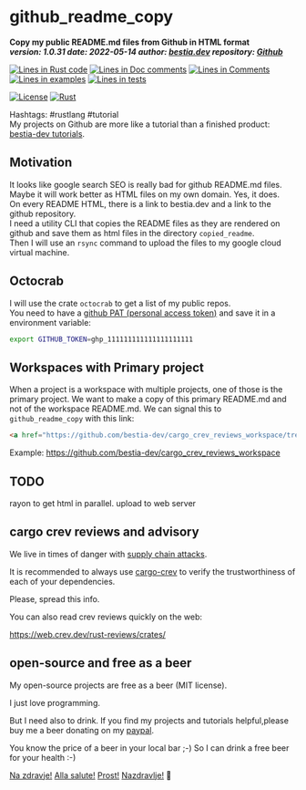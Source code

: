 [comment]: # (auto_md_to_doc_comments segment start A)

# github_readme_copy

[comment]: # (auto_cargo_toml_to_md start)

**Copy my public README.md files from Github in HTML format**  
***version: 1.0.31 date: 2022-05-14 author: [bestia.dev](https://bestia.dev) repository: [Github](https://github.com/bestia-dev/github_readme_copy)***  

[comment]: # (auto_cargo_toml_to_md end)

[comment]: # (auto_lines_of_code start)
[![Lines in Rust code](https://img.shields.io/badge/Lines_in_Rust-167-green.svg)](https://github.com/bestia-dev/github_readme_copy/)
[![Lines in Doc comments](https://img.shields.io/badge/Lines_in_Doc_comments-237-blue.svg)](https://github.com/bestia-dev/github_readme_copy/)
[![Lines in Comments](https://img.shields.io/badge/Lines_in_comments-38-purple.svg)](https://github.com/bestia-dev/github_readme_copy/)
[![Lines in examples](https://img.shields.io/badge/Lines_in_examples-19-yellow.svg)](https://github.com/bestia-dev/github_readme_copy/)
[![Lines in tests](https://img.shields.io/badge/Lines_in_tests-36-orange.svg)](https://github.com/bestia-dev/github_readme_copy/)

[comment]: # (auto_lines_of_code end)

[![License](https://img.shields.io/badge/license-MIT-blue.svg)](https://github.com/bestia-dev/github_readme_copy/blob/main/LICENSE) [![Rust](https://github.com/bestia-dev/github_readme_copy/workflows/RustAction/badge.svg)](https://github.com/bestia-dev/github_readme_copy/)

Hashtags: #rustlang #tutorial  
My projects on Github are more like a tutorial than a finished product: [bestia-dev tutorials](https://github.com/bestia-dev/tutorials_rust_wasm).

## Motivation

It looks like google search SEO is really bad for github README.md files.  
Maybe it will work better as HTML files on my own domain. Yes, it does.  
On every README HTML, there is a link to bestia.dev and a link to the github repository.  
I need a utility CLI that copies the README files as they are rendered on github and save them as html files in the directory `copied_readme`.  
Then I will use an `rsync` command to upload the files to my google cloud virtual machine.

## Octocrab

I will use the crate `octocrab` to get a list of my public repos.  
You need to have a [github PAT (personal access token)](https://docs.github.com/en/github/authenticating-to-github/keeping-your-account-and-data-secure/creating-a-personal-access-token) and save it in a environment variable:  

```bash
export GITHUB_TOKEN=ghp_111111111111111111111
```

## Workspaces with Primary project

When a project is a workspace with multiple projects, one of those is the primary project. We want to make a copy of this primary README.md and not of the workspace README.md. We can signal this to `github_readme_copy` with this link:

```html
<a href="https://github.com/bestia-dev/cargo_crev_reviews_workspace/tree/main/cargo_crev_reviews">Primary project README.md</a>
```

Example: <https://github.com/bestia-dev/cargo_crev_reviews_workspace>

## TODO

rayon to get html in parallel.
upload to web server

## cargo crev reviews and advisory

We live in times of danger with [supply chain attacks](https://en.wikipedia.org/wiki/Supply_chain_attack).

It is recommended to always use [cargo-crev](https://github.com/crev-dev/cargo-crev) to verify the trustworthiness of each of your dependencies.

Please, spread this info.

You can also read crev reviews quickly on the web:

<https://web.crev.dev/rust-reviews/crates/>

## open-source and free as a beer

My open-source projects are free as a beer (MIT license).

I just love programming.

But I need also to drink. If you find my projects and tutorials helpful,please buy me a beer donating on my [paypal](https://paypal.me/LucianoBestia).

You know the price of a beer in your local bar ;-) So I can drink a free beer for your health :-)

[Na zdravje!](https://translate.google.com/?hl=en&sl=sl&tl=en&text=Na%20zdravje&op=translate) [Alla salute!](https://dictionary.cambridge.org/dictionary/italian-english/alla-salute) [Prost!](https://dictionary.cambridge.org/dictionary/german-english/prost) [Nazdravlje!](https://matadornetwork.com/nights/how-to-say-cheers-in-50-languages/) 🍻

[comment]: # (auto_md_to_doc_comments segment end A)
